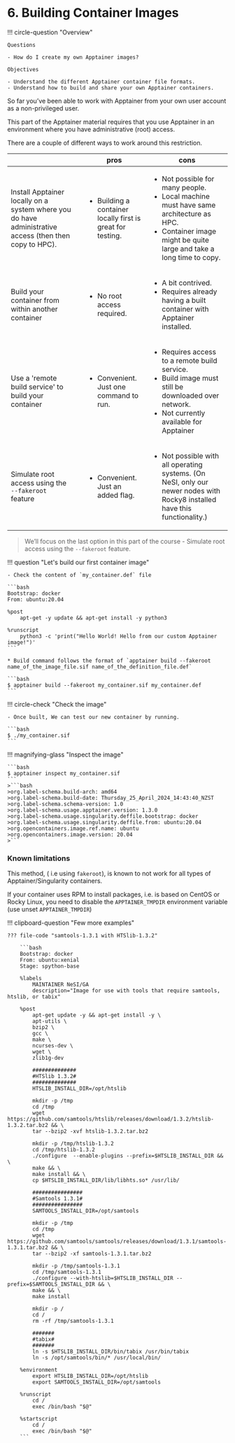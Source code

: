# 6. Building Container Images

!!! circle-question "Overview"

    Questions

    - How do I create my own Apptainer images?

    Objectives

    - Understand the different Apptainer container file formats.
    - Understand how to build and share your own Apptainer containers.


So far you’ve been able to work with Apptainer from your own user account as a non-privileged user.

This part of the Apptainer material requires that you use Apptainer in an environment where you have administrative (root) access.

There are a couple of different ways to work around this restriction.

<table>
<thead>
  <tr>
    <th></th>
    <th></th>
    <th>pros</th>
    <th>cons</th>
  </tr>
</thead>
<tbody>
  <tr>
    <td>Install Apptainer locally on a system where you do have administrative access (then then copy to HPC).</td>
    <td></td>
    <td><ul><li>Building a container locally first is great for testing.</li></ul></td>
    <td><ul><li>Not possible for many people.</li><li>Local machine must have same architecture as HPC.</li><li>Container image might be quite large and take a long time to copy.</li></ul></td>
  </tr>
  <tr>
    <td>Build your container from within another container</td>
    <td></td>
    <td><ul><li>No root access required.</li></ul></td>
    <td><ul>
    <li>A bit contrived.</li>
    <li>Requires already having a built container with Apptainer installed.</li></ul></td>
  </tr>
  <tr>
    <td>Use a 'remote build service' to build your container</td>
    <td></td>
    <td><ul><li>Convenient. Just one command to run.</li></ul></td>
    <td><ul><li>Requires access to a remote build service.</li><li>Build image must still be downloaded over network.</li>
    <li>Not currently available for Apptainer</li></ul></td>
  </tr>
  <tr>
    <td>Simulate root access using the <code>--fakeroot</code> feature</td>
    <td></td>
    <td><ul><li>Convenient. Just an added flag.</li></ul></td>
    <td><ul><li>Not possible with all operating systems. (On NeSI, only our newer nodes with Rocky8 installed have this functionality.)</li></ul></td>

  </tr>
</tbody>
</table>

>We’ll focus on the last option in this part of the course - Simulate root access using the `--fakeroot` feature.

!!! question "Let's build our first container image"

    - Check the content of `my_container.def` file

    ```bash
    Bootstrap: docker
    From: ubuntu:20.04

    %post
        apt-get -y update && apt-get install -y python3

    %runscript
        python3 -c 'print("Hello World! Hello from our custom Apptainer image!")'
    ```

    * Build command follows the format of `apptainer build --fakeroot name_of_the_image_file.sif name_of_the_definition_file.def` 

    ```bash
    $ apptainer build --fakeroot my_container.sif my_container.def 
    ```
!!! circle-check "Check the image"

    - Once built, We can test our new container by running.

    ```bash 
    $ ./my_container.sif
    ```
!!! magnifying-glass "Inspect the image"


    ```bash
    $ apptainer inspect my_container.sif
    ```
    >```bash 
    >org.label-schema.build-arch: amd64
    >org.label-schema.build-date: Thursday_25_April_2024_14:43:40_NZST
    >org.label-schema.schema-version: 1.0
    >org.label-schema.usage.apptainer.version: 1.3.0
    >org.label-schema.usage.singularity.deffile.bootstrap: docker
    >org.label-schema.usage.singularity.deffile.from: ubuntu:20.04
    >org.opencontainers.image.ref.name: ubuntu
    >org.opencontainers.image.version: 20.04
    >```

### Known limitations

This method, ( i.e using `fakeroot`), is known to not work for all types of Apptainer/Singularity containers.

If your container uses RPM to install packages, i.e. is based on CentOS or Rocky Linux, you need to disable the `APPTAINER_TMPDIR` environment variable (use unset `APPTAINER_TMPDIR`) 


!!! clipboard-question "Few more examples"

    ??? file-code "samtools-1.3.1 with HTSlib-1.3.2"

        ```bash
        Bootstrap: docker
        From: ubuntu:xenial
        Stage: spython-base

        %labels
            MAINTAINER NeSI/GA
            description="Image for use with tools that require samtools, htslib, or tabix"

        %post
            apt-get update -y && apt-get install -y \
            apt-utils \
            bzip2 \
            gcc \
            make \
            ncurses-dev \
            wget \
            zlib1g-dev

            ##############
            #HTSlib 1.3.2#
            ##############
            HTSLIB_INSTALL_DIR=/opt/htslib

            mkdir -p /tmp
            cd /tmp
            wget https://github.com/samtools/htslib/releases/download/1.3.2/htslib-1.3.2.tar.bz2 && \
            tar --bzip2 -xvf htslib-1.3.2.tar.bz2

            mkdir -p /tmp/htslib-1.3.2
            cd /tmp/htslib-1.3.2
            ./configure  --enable-plugins --prefix=$HTSLIB_INSTALL_DIR && \
            make && \
            make install && \
            cp $HTSLIB_INSTALL_DIR/lib/libhts.so* /usr/lib/

            ################
            #Samtools 1.3.1#
            ################
            SAMTOOLS_INSTALL_DIR=/opt/samtools

            mkdir -p /tmp
            cd /tmp
            wget https://github.com/samtools/samtools/releases/download/1.3.1/samtools-1.3.1.tar.bz2 && \
            tar --bzip2 -xf samtools-1.3.1.tar.bz2

            mkdir -p /tmp/samtools-1.3.1
            cd /tmp/samtools-1.3.1
            ./configure --with-htslib=$HTSLIB_INSTALL_DIR --prefix=$SAMTOOLS_INSTALL_DIR && \
            make && \
            make install

            mkdir -p /
            cd /
            rm -rf /tmp/samtools-1.3.1

            #######
            #tabix#
            #######
            ln -s $HTSLIB_INSTALL_DIR/bin/tabix /usr/bin/tabix
            ln -s /opt/samtools/bin/* /usr/local/bin/

        %environment
            export HTSLIB_INSTALL_DIR=/opt/htslib
            export SAMTOOLS_INSTALL_DIR=/opt/samtools

        %runscript
            cd /
            exec /bin/bash "$@"

        %startscript
            cd /
            exec /bin/bash "$@"
        ```
